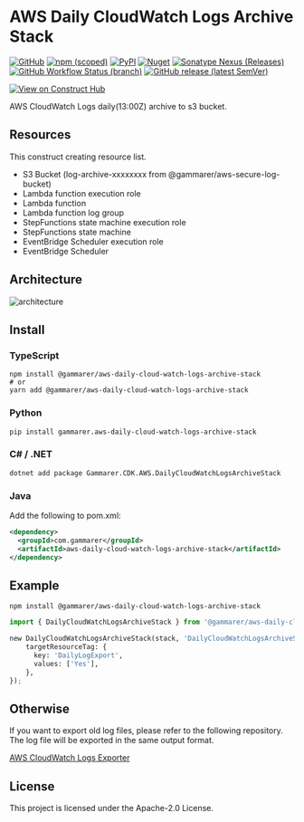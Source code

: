 # AWS Daily CloudWatch Logs Archive　Stack

[![GitHub](https://img.shields.io/github/license/gammarer/aws-daily-cloud-watch-logs-archive-stack?style=flat-square)](https://github.com/gammarer/aws-daily-cloud-watch-logs-archive-stack/blob/main/LICENSE)
[![npm (scoped)](https://img.shields.io/npm/v/@gammarer/aws-daily-cloud-watch-logs-archive-stack?style=flat-square)](https://www.npmjs.com/package/@gammarer/aws-daily-cloud-watch-logs-archive-stack)
[![PyPI](https://img.shields.io/pypi/v/gammarer.aws-daily-cloud-watch-logs-archive-stack?style=flat-square)](https://pypi.org/project/gammarer.aws-daily-cloud-watch-logs-archive-stack/)
[![Nuget](https://img.shields.io/nuget/v/Gammarer.CDK.AWS.DailyCloudWatchLogsArchiveStack?style=flat-square)](https://www.nuget.org/packages/Gammarer.CDK.AWS.DailyCloudWatchLogsArchiveStack/)
[![Sonatype Nexus (Releases)](https://img.shields.io/nexus/r/com.gammarer/aws-daily-cloud-watch-logs-archive-stack?server=https%3A%2F%2Fs01.oss.sonatype.org%2F&style=flat-square)](https://s01.oss.sonatype.org/content/repositories/releases/com/gammarer/aws-daily-cloud-watch-logs-archive-stack/)
[![GitHub Workflow Status (branch)](https://img.shields.io/github/actions/workflow/status/gammarer/aws-daily-cloud-watch-logs-archive-stack/release.yml?branch=main&label=release&style=flat-square)](https://github.com/gammarer/aws-daily-cloud-watch-logs-archive-stack/actions/workflows/release.yml)
[![GitHub release (latest SemVer)](https://img.shields.io/github/v/release/gammarer/aws-daily-cloud-watch-logs-archive-stack?sort=semver&style=flat-square)](https://github.com/gammarer/aws-daily-cloud-watch-logs-archive-stack/releases)

[![View on Construct Hub](https://constructs.dev/badge?package=@gammarer/aws-daily-cloud-watch-logs-archive-stack)](https://constructs.dev/packages/@gammarer/aws-daily-cloud-watch-logs-archive-stack)

AWS CloudWatch Logs daily(13:00Z) archive to s3 bucket.

## Resources

This construct creating resource list.

* S3 Bucket (log-archive-xxxxxxxx from @gammarer/aws-secure-log-bucket)
* Lambda function execution role
* Lambda function
* Lambda function log group
* StepFunctions state machine execution role
* StepFunctions state machine
* EventBridge Scheduler execution role
* EventBridge Scheduler

## Architecture

![architecture](/architecture.drawio.svg)

## Install

### TypeScript

```shell
npm install @gammarer/aws-daily-cloud-watch-logs-archive-stack
# or
yarn add @gammarer/aws-daily-cloud-watch-logs-archive-stack
```

### Python

```shell
pip install gammarer.aws-daily-cloud-watch-logs-archive-stack
```

### C# / .NET

```shell
dotnet add package Gammarer.CDK.AWS.DailyCloudWatchLogsArchiveStack
```

### Java

Add the following to pom.xml:

```xml
<dependency>
  <groupId>com.gammarer</groupId>
  <artifactId>aws-daily-cloud-watch-logs-archive-stack</artifactId>
</dependency>
```

## Example

```shell
npm install @gammarer/aws-daily-cloud-watch-logs-archive-stack
```

```python
import { DailyCloudWatchLogsArchiveStack } from '@gammarer/aws-daily-cloud-watch-logs-archive-stack';

new DailyCloudWatchLogsArchiveStack(stack, 'DailyCloudWatchLogsArchiveStack', {
    targetResourceTag: {
      key: 'DailyLogExport',
      values: ['Yes'],
    },
});
```

## Otherwise

If you want to export old log files, please refer to the following repository. The log file will be exported in the same output format.

[AWS CloudWatch Logs Exporter](https://github.com/gammarer/aws-cloud-watch-logs-exporter)

## License

This project is licensed under the Apache-2.0 License.
